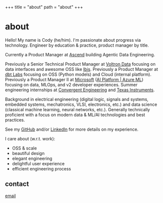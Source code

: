 +++
title = "about"
path = "about"
+++

# about

Hello! My name is Cody (he/him). I'm passionate about progress via technology. Engineer by education & practice, product manager by title.

Currently a Product Manager at [Ascend](https://ascend.io) building Agentic Data Engineering.

Previously a Senior Technical Product Manager at [Voltron Data](https://voltrondata.com) focusing on data interfaces and awesome OSS like [Ibis](https://ibis-project.org). Previously a Product Manager at [dbt Labs](https://getdbt.com) focusing on OSS (Python models) and Cloud (internal platform). Previously a Product Manager II at [Microsoft](https://microsoft.com) ([AI Platform | Azure ML](https://ai.azure.com/)) focusing on data, MLOps, and v2 developer experiences. Summer engineering internships at [Convergent Engineering](https://www.conveng.com) and [Texas Instruments](https://www.ti.com).

Background in electrical engineering (digital logic, signals and systems, embedded systems, mechatronics, VLSI, electronics, etc.) and data science (classical machine learning, neural networks, etc.). Generally technically proficient with a focus on modern data & ML/AI technologies and best practices.

See my [GitHub](https://github.com/lostmygithubaccount) and/or [LinkedIn](https://linkedin.com/in/codydkdc) for more details on my experience.

I care about (w.r.t. work):

- OSS & scale
- beautiful design
- elegant engineering
- delightful user experience
- efficient engineering process

## contact

[email](mailto:cody@dkdc.dev)
